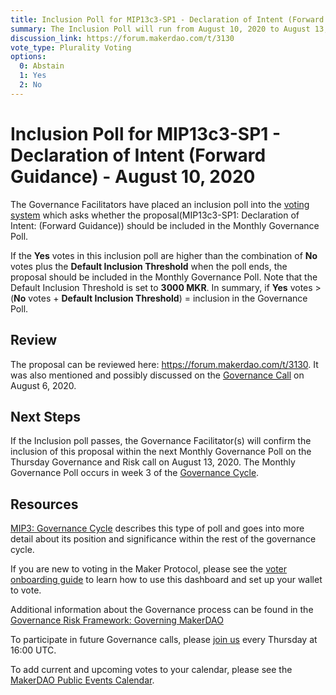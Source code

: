 ```yaml
---
title: Inclusion Poll for MIP13c3-SP1 - Declaration of Intent (Forward Guidance) - August 10, 2020
summary: The Inclusion Poll will run from August 10, 2020 to August 13, 2020 and will determine whether the proposal at hand should proceed to next week's Governance Poll.
discussion_link: https://forum.makerdao.com/t/3130
vote_type: Plurality Voting
options:
  0: Abstain
  1: Yes
  2: No
---
```


# Inclusion Poll for MIP13c3-SP1 - Declaration of Intent (Forward Guidance) - August 10, 2020

The Governance Facilitators have placed an inclusion poll into the [voting system](https://vote.makerdao.com/polling) which asks whether the proposal(MIP13c3-SP1: Declaration of Intent: (Forward Guidance)) should be included in the Monthly Governance Poll.

If the **Yes** votes in this inclusion poll are higher than the combination of **No** votes plus the **Default Inclusion Threshold** when the poll ends, the proposal should be included in the Monthly Governance Poll. Note that the Default Inclusion Threshold is set to **3000 MKR**. In summary, if **Yes** votes > (**No** votes + **Default Inclusion Threshold**) = inclusion in the Governance Poll.

## Review

The proposal can be reviewed here: https://forum.makerdao.com/t/3130. It was also mentioned and possibly discussed on the [Governance Call](https://forum.makerdao.com/t/3469) on August 6, 2020.

## Next Steps

If the Inclusion poll passes, the Governance Facilitator(s) will confirm the inclusion of this proposal within the next Monthly Governance Poll on the Thursday Governance and Risk call on August 13, 2020. The Monthly Governance Poll occurs in week 3 of the [Governance Cycle](https://github.com/makerdao/mips/blob/Accepted/MIP3/mip3.md).

## Resources

[MIP3: Governance Cycle](https://github.com/makerdao/mips/blob/Accepted/MIP3/mip3.md) describes this type of poll and goes into more detail about its position and significance within the rest of the governance cycle.

If you are new to voting in the Maker Protocol, please see the [voter onboarding guide](https://community-development.makerdao.com/onboarding/voter-onboarding) to learn how to use this dashboard and set up your wallet to vote.

Additional information about the Governance process can be found in the [Governance Risk Framework: Governing MakerDAO](https://community-development.makerdao.com/governance/governance-risk-framework)

To participate in future Governance calls, please [join us](https://community-development.makerdao.com/governance/governance-and-risk-meetings) every Thursday at 16:00 UTC.

To add current and upcoming votes to your calendar, please see the [MakerDAO Public Events Calendar](https://calendar.google.com/calendar/embed?src=makerdao.com_3efhm2ghipksegl009ktniomdk%40group.calendar.google.com&ctz=America%2FLos_Angeles).
